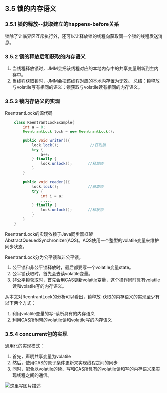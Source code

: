 ## 3.5 锁的内存语义
### 3.5.1 锁的释放--获取建立的happens-before关系
锁除了让临界区互斥执行外，还可以让释放锁的线程向获取同一个锁的线程发送消息。
### 3.5.2 锁的释放后和获取的内存语义

 1. 当线程释放锁时，JMM会把该线程对应的本地内存中的共享变量刷新到主内存中。
 2. 当线程获取锁时，JMM会把该线程对应的本地内存置为无效。
总结：锁释放与volatile写有相同的语义；锁获取与volatile读有相同的内存语义。
### 3.5.3 锁内存语义的实现

ReentrantLock的源代码

```java
	class ReentrantLockExample{
		int a = 0;
		ReentrantLock lock = new ReentrantLock();

		public void writer(){
			lock.lock();              //获取锁
			try {
				a++;
			} finally {
				lock.unlock();       //释放锁
			}
		}

		public void reader(){
			lock.lock();             //获取锁
			try {
				int i = a;
				.....
			} finally {
				lock.unlock();       //释放锁
			}
		}
	}

```  

ReentrantLock的实现依赖于Java同步器框架AbstractQueuedSynchronizer(AQS)。AQS使用一个整型的volatile变量来维护同步状态。

ReentrantLock分为公平锁和非公平锁。

 1. 公平锁和非公平锁释放时，最后都要写一个volatile变量state。
 2. 公平锁获取时，首先会去读volatile变量。
 3. 非公平锁获取时，首先会用CAS更新volaitle变量，这个操作同时具有volatile读和volatile写的内存语义。

从本文对ReentrantLock的分析可以看出，锁释放-获取的内存语义的实现至少有以下两个方式：

 1. 利用volatile变量的写-读所具有的内存语义
 2. 利用CAS所附带的volatile读和volatile写的内存语义

### 3.5.4 concurrent包的实现

通用化的实现模式：

 1. 首先，声明共享变量为volatile
 2. 然后，使用CAS的原子条件更新来实现线程之间的同步
 3. 同时，配合以volatile的读、写和CAS所具有的volatile读和写的内存语义来实现线程之间的通信。

![这里写图片描述](https://img-blog.csdn.net/20180726095608679?watermark/2/text/aHR0cHM6Ly9ibG9nLmNzZG4ubmV0L21hb2hvbw==/font/5a6L5L2T/fontsize/400/fill/I0JBQkFCMA==/dissolve/70)
